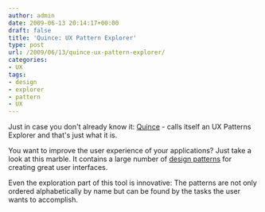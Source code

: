 ```yaml
---
author: admin
date: 2009-06-13 20:14:17+00:00
draft: false
title: 'Quince: UX Pattern Explorer'
type: post
url: /2009/06/13/quince-ux-pattern-explorer/
categories:
- UX
tags:
- design
- explorer
- pattern
- UX
---
```


Just in case you don't already know it: [Quince](http://quince.infragistics.com/) - calls itself an UX Patterns Explorer and that's just what it is.

You want to improve the user experience of your applications? Just take a look at this marble. It contains a large number of [design patterns](http://en.wikipedia.org/wiki/Design_patterns) for creating great user interfaces.

Even the exploration part of this tool is innovative: The patterns are not only ordered alphabetically by name but can be found by the tasks the user wants to accomplish.
